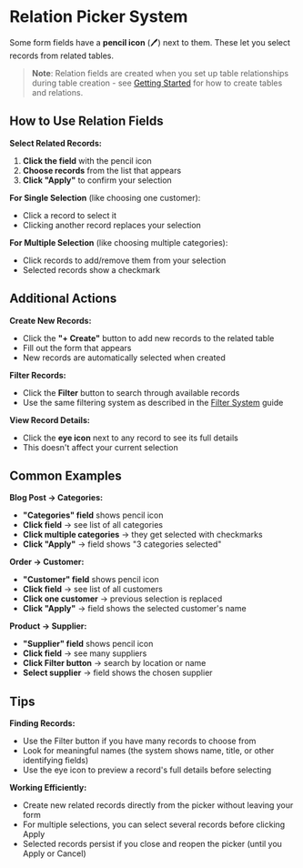 # Relation Picker System

Some form fields have a **pencil icon** (🖊️) next to them. These let you select records from related tables.

> **Note**: Relation fields are created when you set up table relationships during table creation - see [Getting Started](../getting-started/getting-started.md) for how to create tables and relations.

## How to Use Relation Fields

**Select Related Records:**
1. **Click the field** with the pencil icon
2. **Choose records** from the list that appears
3. **Click "Apply"** to confirm your selection

**For Single Selection** (like choosing one customer):
- Click a record to select it
- Clicking another record replaces your selection

**For Multiple Selection** (like choosing multiple categories):
- Click records to add/remove them from your selection  
- Selected records show a checkmark

## Additional Actions

**Create New Records:**
- Click the **"+ Create"** button to add new records to the related table
- Fill out the form that appears
- New records are automatically selected when created

**Filter Records:**  
- Click the **Filter** button to search through available records
- Use the same filtering system as described in the [Filter System](./filter-system.md) guide

**View Record Details:**
- Click the **eye icon** next to any record to see its full details
- This doesn't affect your current selection

## Common Examples

**Blog Post → Categories:**
- **"Categories" field** shows pencil icon
- **Click field** → see list of all categories
- **Click multiple categories** → they get selected with checkmarks
- **Click "Apply"** → field shows "3 categories selected"

**Order → Customer:**
- **"Customer" field** shows pencil icon  
- **Click field** → see list of all customers
- **Click one customer** → previous selection is replaced
- **Click "Apply"** → field shows the selected customer's name

**Product → Supplier:**
- **"Supplier" field** shows pencil icon
- **Click field** → see many suppliers
- **Click Filter button** → search by location or name
- **Select supplier** → field shows the chosen supplier

## Tips

**Finding Records:**
- Use the Filter button if you have many records to choose from
- Look for meaningful names (the system shows name, title, or other identifying fields)
- Use the eye icon to preview a record's full details before selecting

**Working Efficiently:**
- Create new related records directly from the picker without leaving your form
- For multiple selections, you can select several records before clicking Apply
- Selected records persist if you close and reopen the picker (until you Apply or Cancel)